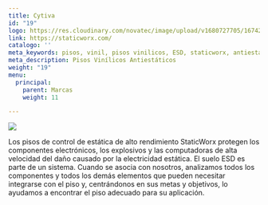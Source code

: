 ```yaml
---
title: Cytiva
id: "19"
logo: https://res.cloudinary.com/novatec/image/upload/v1680727705/1674242857326_jimixa.jpg
link: https://staticworx.com/
catalogo: ''
meta_keywords: pisos, vinil, pisos vinilicos, ESD, staticworx, antiestáticos
meta_description: Pisos Vinílicos Antiestáticos
weight: "19"
menu:
  principal:
    parent: Marcas
    weight: 11

---
```

![](https://res.cloudinary.com/novatec/v1680726406/staticWorx-2020-LC-TM_ktvqiu.png)

Los pisos de control de estática de alto rendimiento StaticWorx protegen los componentes electrónicos, los explosivos y las computadoras de alta velocidad del daño causado por la electricidad estática. El suelo ESD es parte de un sistema. Cuando se asocia con nosotros, analizamos todos los componentes y todos los demás elementos que pueden necesitar integrarse con el piso y, centrándonos en sus metas y objetivos, lo ayudamos a encontrar el piso adecuado para su aplicación.